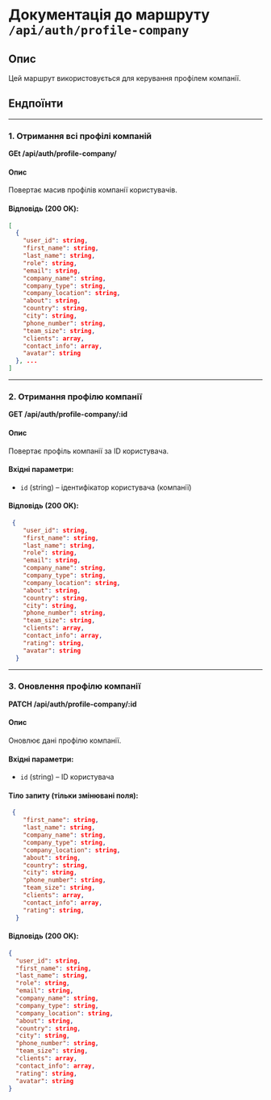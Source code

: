 # Документація до маршруту `/api/auth/profile-company`

## Опис

Цей маршрут використовується для керування профілем компанії.

## Ендпоїнти

---

### 1. Отримання всі профілі компаній

**GEt /api/auth/profile-company/**

#### Опис

Повертає масив профілів компанії користувачів.

#### Відповідь (200 OK):

```json
[
  {
    "user_id": string,
    "first_name": string,
    "last_name": string,
    "role": string,
    "email": string,
    "company_name": string,
    "company_type": string,
    "company_location": string,
    "about": string,
    "country": string,
    "city": string,
    "phone_number": string,
    "team_size": string,
    "clients": array,
    "contact_info": array,
    "avatar": string
  }, ...
]
```

---

### 2. Отримання профілю компанії

**GET /api/auth/profile-company/:id**

#### Опис

Повертає профіль компанії за ID користувача.

#### Вхідні параметри:

- `id` (string) – ідентифікатор користувача (компанії)

#### Відповідь (200 OK):

```json
 {
    "user_id": string,
    "first_name": string,
    "last_name": string,
    "role": string,
    "email": string,
    "company_name": string,
    "company_type": string,
    "company_location": string,
    "about": string,
    "country": string,
    "city": string,
    "phone_number": string,
    "team_size": string,
    "clients": array,
    "contact_info": array,
    "rating": string,
    "avatar": string
  }
```

---

### 3. Оновлення профілю компанії

**PATCH /api/auth/profile-company/:id**

#### Опис

Оновлює дані профілю компанії.

#### Вхідні параметри:

- `id` (string) – ID користувача

#### Тіло запиту (тільки змінювані поля):

```json
 {
    "first_name": string,
    "last_name": string,
    "company_name": string,
    "company_type": string,
    "company_location": string,
    "about": string,
    "country": string,
    "city": string,
    "phone_number": string,
    "team_size": string,
    "clients": array,
    "contact_info": array,
    "rating": string,
  }
```

#### Відповідь (200 OK):

```json
{
  "user_id": string,
  "first_name": string,
  "last_name": string,
  "role": string,
  "email": string,
  "company_name": string,
  "company_type": string,
  "company_location": string,
  "about": string,
  "country": string,
  "city": string,
  "phone_number": string,
  "team_size": string,
  "clients": array,
  "contact_info": array,
  "rating": string,
  "avatar": string
}
```
